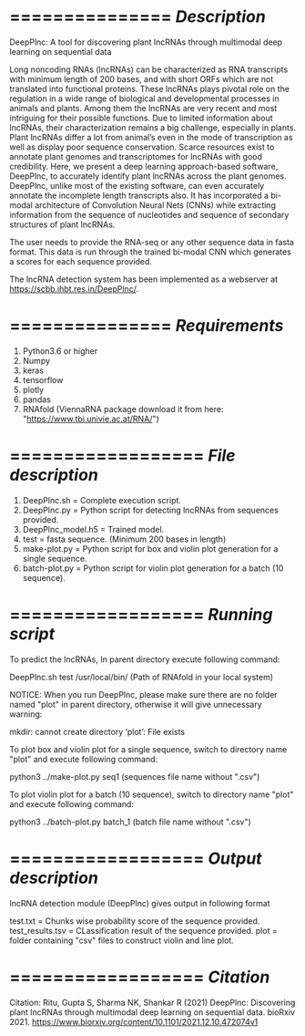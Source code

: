 ===============
*Description*
===============
DeepPlnc: A tool for discovering plant lncRNAs through multimodal deep learning on sequential data

Long noncoding RNAs (lncRNAs) can be characterized as RNA transcripts with minimum length of 200 bases, and with short ORFs which are not translated into functional proteins. These lncRNAs plays pivotal role on the regulation in a wide range of biological and developmental processes in animals and plants. Among them the lncRNAs are very recent and most intriguing for their possible functions. Due to limited information about lncRNAs, their characterization remains a big challenge, especially in plants. Plant lncRNAs differ a lot from animal’s even in the mode of transcription as well as display poor sequence conservation. Scarce resources exist to annotate plant genomes and transcriptomes for lncRNAs with good credibility.
Here, we present a deep learning approach-based software, DeepPlnc, to accurately identify plant lncRNAs across the plant genomes. DeepPlnc, unlike most of the existing software, can even accurately annotate the incomplete length transcripts also. It has incorporated a bi-modal architecture of Convolution Neural Nets (CNNs) while extracting information from the sequence of nucleotides and sequence of secondary structures of plant lncRNAs.

The user needs to provide the RNA-seq or any other sequence data in fasta format. This data is run through the trained bi-modal CNN which generates a scores for each sequence provided. 

The lncRNA detection system has been implemented as a webserver at https://scbb.ihbt.res.in/DeepPlnc/. 

===============
*Requirements*
===============
1. Python3.6 or higher
2. Numpy
3. keras
4. tensorflow
5. plotly
6. pandas
7. RNAfold (ViennaRNA package download it from here: "https://www.tbi.univie.ac.at/RNA/")

==================
*File description*
==================

1. DeepPlnc.sh = Complete execution script.
2. DeepPlnc.py = Python script for detecting lncRNAs from sequences provided.
3. DeepPlnc_model.h5 = Trained model.
4. test = fasta sequence. (Minimum 200 bases in length)
5. make-plot.py = Python script for box and violin plot generation for a single sequence.
6. batch-plot.py = Python script for violin plot generation for a batch (10 sequence).

==================
*Running script*
==================
To predict the lncRNAs, In parent directory execute following command:

DeepPlnc.sh test /usr/local/bin/ (Path of RNAfold in your local system)

NOTICE: When you run DeepPlnc, please make sure there are no folder named "plot" in parent directory, otherwise it will give unnecessary warning:

mkdir: cannot create directory ‘plot’: File exists 

To plot box and violin plot for a single sequence, switch to directory name "plot" and execute following command:

python3 ../make-plot.py seq1 (sequences file name without ".csv")

To plot violin plot for a batch (10 sequence), switch to directory name "plot" and execute following command:

python3 ../batch-plot.py batch_1 (batch file name without ".csv")

==================
*Output description*
==================

lncRNA detection module (DeepPlnc) gives output in following format 

test.txt = Chunks wise probability score of the sequence provided.
test_results.tsv = CLassification result of the sequence provided.
plot = folder containing "csv" files to construct violin and line plot.



==================
*Citation*
==================

Citation: Ritu, Gupta S, Sharma NK, Shankar R (2021) DeepPlnc: Discovering plant lncRNAs through multimodal deep learning on sequential data. bioRxiv 2021. https://www.biorxiv.org/content/10.1101/2021.12.10.472074v1
